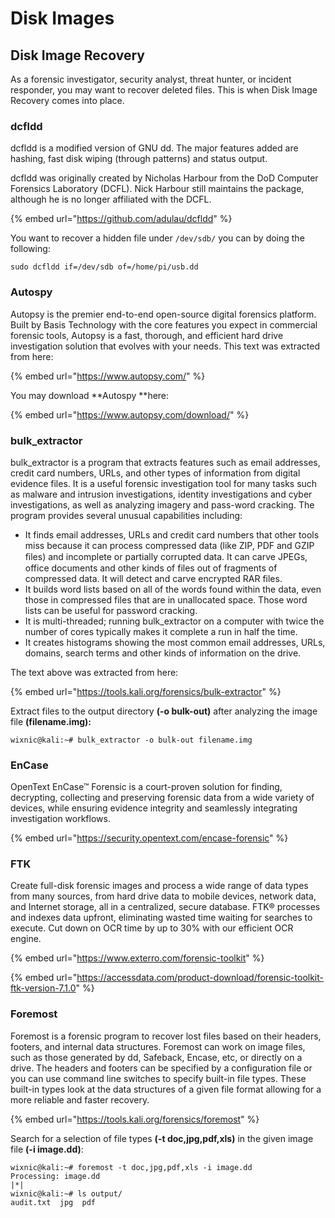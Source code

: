 # Disk Images

## Disk Image Recovery

As a forensic investigator, security analyst, threat hunter, or incident responder, you may want to recover deleted files. This is when Disk Image Recovery comes into place.

### dcfldd

dcfldd is a modified version of GNU dd. The major features added are hashing, fast disk wiping (through patterns) and status output.

dcfldd was originally created by Nicholas Harbour from the DoD Computer Forensics Laboratory (DCFL). Nick Harbour still maintains the package, although he is no longer affiliated with the DCFL.

{% embed url="https://github.com/adulau/dcfldd" %}

You want to recover a hidden file under `/dev/sdb/` you can by doing the following:

```
sudo dcfldd if=/dev/sdb of=/home/pi/usb.dd
```

### Autospy

Autopsy is the premier end-to-end open-source digital forensics platform. Built by Basis Technology with the core features you expect in commercial forensic tools, Autopsy is a fast, thorough, and efficient hard drive investigation solution that evolves with your needs. This text was extracted from here:

{% embed url="https://www.autopsy.com/" %}

You may download **Autospy **here:

{% embed url="https://www.autopsy.com/download/" %}

### bulk\_extractor

bulk\_extractor is a program that extracts features such as email addresses, credit card numbers, URLs, and other types of information from digital evidence files. It is a useful forensic investigation tool for many tasks such as malware and intrusion investigations, identity investigations and cyber investigations, as well as analyzing imagery and pass-word cracking. The program provides several unusual capabilities including:

* It finds email addresses, URLs and credit card numbers that other tools miss because it can process compressed data (like ZIP, PDF and GZIP ﬁles) and incomplete or partially corrupted data. It can carve JPEGs, office documents and other kinds of files out of fragments of compressed data. It will detect and carve encrypted RAR files.
* It builds word lists based on all of the words found within the data, even those in compressed files that are in unallocated space. Those word lists can be useful for password cracking.
* It is multi-threaded; running bulk\_extractor on a computer with twice the number of cores typically makes it complete a run in half the time.
* It creates histograms showing the most common email addresses, URLs, domains, search terms and other kinds of information on the drive.

The text above was extracted from here:

{% embed url="https://tools.kali.org/forensics/bulk-extractor" %}

Extract files to the output directory **(-o bulk-out)** after analyzing the image file **(filename.img):**

```
wixnic@kali:~# bulk_extractor -o bulk-out filename.img
```

### EnCase

OpenText EnCase™ Forensic is a court-proven solution for finding, decrypting, collecting and preserving forensic data from a wide variety of devices, while ensuring evidence integrity and seamlessly integrating investigation workflows.&#x20;

{% embed url="https://security.opentext.com/encase-forensic" %}

### FTK

Create full-disk forensic images and process a wide range of data types from many sources, from hard drive data to mobile devices, network data, and Internet storage, all in a centralized, secure database. FTK® processes and indexes data upfront, eliminating wasted time waiting for searches to execute. Cut down on OCR time by up to 30% with our efficient OCR engine.

{% embed url="https://www.exterro.com/forensic-toolkit" %}

{% embed url="https://accessdata.com/product-download/forensic-toolkit-ftk-version-7.1.0" %}

### Foremost

Foremost is a forensic program to recover lost files based on their headers, footers, and internal data structures. Foremost can work on image files, such as those generated by dd, Safeback, Encase, etc, or directly on a drive. The headers and footers can be specified by a configuration file or you can use command line switches to specify built-in file types. These built-in types look at the data structures of a given file format allowing for a more reliable and faster recovery.

{% embed url="https://tools.kali.org/forensics/foremost" %}

Search for a selection of file types **(-t doc,jpg,pdf,xls)** in the given image file **(-i image.dd)**:

```
wixnic@kali:~# foremost -t doc,jpg,pdf,xls -i image.dd
Processing: image.dd
|*|
wixnic@kali:~# ls output/
audit.txt  jpg  pdf
```


